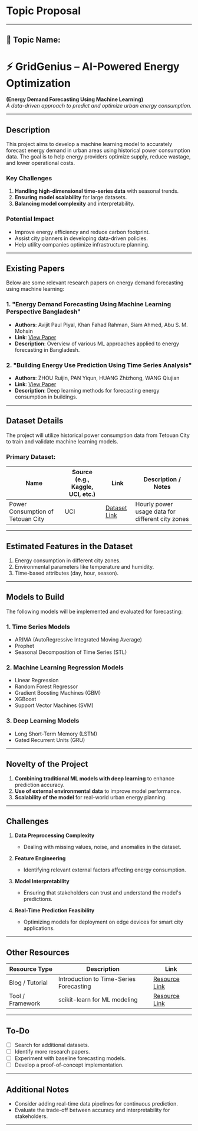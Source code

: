 # Topic Proposal
---

## 📝 **Topic Name**:
# ⚡ GridGenius – AI-Powered Energy Optimization  
**(Energy Demand Forecasting Using Machine Learning)**  
_A data-driven approach to predict and optimize urban energy consumption._

---

## **Description**
This project aims to develop a machine learning model to accurately forecast energy demand in urban areas using historical power consumption data. The goal is to help energy providers optimize supply, reduce wastage, and lower operational costs.

### **Key Challenges**
1. **Handling high-dimensional time-series data** with seasonal trends.  
2. **Ensuring model scalability** for large datasets.  
3. **Balancing model complexity** and interpretability.

### **Potential Impact**
- Improve energy efficiency and reduce carbon footprint.  
- Assist city planners in developing data-driven policies.  
- Help utility companies optimize infrastructure planning.

---

## **Existing Papers**
Below are some relevant research papers on energy demand forecasting using machine learning:

### **1. "Energy Demand Forecasting Using Machine Learning Perspective Bangladesh"**  
   - **Authors**: Avijit Paul Piyal, Khan Fahad Rahman, Siam Ahmed, Abu S. M. Mohsin  
   - **Link**: [View Paper](https://www.researchgate.net/profile/Abu-Mohsin/publication/369888158_Energy_Demand_Forecasting_Using_Machine_Learning_Perspective_Bangladesh/links/663501f935243041535fa999/Energy-Demand-Forecasting-Using-Machine-Learning-Perspective-Bangladesh.pdf)  
   - **Description**: Overview of various ML approaches applied to energy forecasting in Bangladesh.

### **2. "Building Energy Use Prediction Using Time Series Analysis"**  
   - **Authors**: ZHOU Ruijin, PAN Yiqun, HUANG Zhizhong, WANG Qiujian  
   - **Link**: [View Paper](https://www.scribd.com/document/752443626/0005)  
   - **Description**: Deep learning methods for forecasting energy consumption in buildings.

---

## **Dataset Details**
The project will utilize historical power consumption data from Tetouan City to train and validate machine learning models.

### **Primary Dataset:**
| Name                     | Source (e.g., Kaggle, UCI, etc.) | Link                                                                 | Description / Notes                                       |
|--------------------------|----------------------------------|----------------------------------------------------------------------|----------------------------------------------------------|
| Power Consumption of Tetouan City | UCI | [Dataset Link](https://archive.ics.uci.edu/dataset/849/power+consumption+of+tetouan+city) | Hourly power usage data for different city zones          |

---

## **Estimated Features in the Dataset**
1. Energy consumption in different city zones.  
2. Environmental parameters like temperature and humidity.  
3. Time-based attributes (day, hour, season).

---

## **Models to Build**
The following models will be implemented and evaluated for forecasting:

### **1. Time Series Models**
- ARIMA (AutoRegressive Integrated Moving Average)  
- Prophet  
- Seasonal Decomposition of Time Series (STL)

### **2. Machine Learning Regression Models**
- Linear Regression  
- Random Forest Regressor  
- Gradient Boosting Machines (GBM)  
- XGBoost  
- Support Vector Machines (SVM)

### **3. Deep Learning Models**
- Long Short-Term Memory (LSTM)  
- Gated Recurrent Units (GRU)

---

## **Novelty of the Project**
1. **Combining traditional ML models with deep learning** to enhance prediction accuracy.  
2. **Use of external environmental data** to improve model performance.  
3. **Scalability of the model** for real-world urban energy planning.

---

## **Challenges**
1. **Data Preprocessing Complexity**  
   - Dealing with missing values, noise, and anomalies in the dataset.  

2. **Feature Engineering**  
   - Identifying relevant external factors affecting energy consumption.  

3. **Model Interpretability**  
   - Ensuring that stakeholders can trust and understand the model's predictions.  

4. **Real-Time Prediction Feasibility**  
   - Optimizing models for deployment on edge devices for smart city applications.

---

## **Other Resources**
| Resource Type          | Description                   | Link                                                                 |
|-------------------------|-------------------------------|----------------------------------------------------------------------|
| Blog / Tutorial         | Introduction to Time-Series Forecasting | [Resource Link](https://www.kaggle.com/code/iamleonie/intro-to-time-series-forecasting) |
| Tool / Framework        | scikit-learn for ML modeling | [Resource Link](https://scikit-learn.org/stable/)                   |

---

## **To-Do**
- [ ] Search for additional datasets.  
- [ ] Identify more research papers.  
- [ ] Experiment with baseline forecasting models.  
- [ ] Develop a proof-of-concept implementation.  

---

## **Additional Notes**
- Consider adding real-time data pipelines for continuous prediction.  
- Evaluate the trade-off between accuracy and interpretability for stakeholders.

---